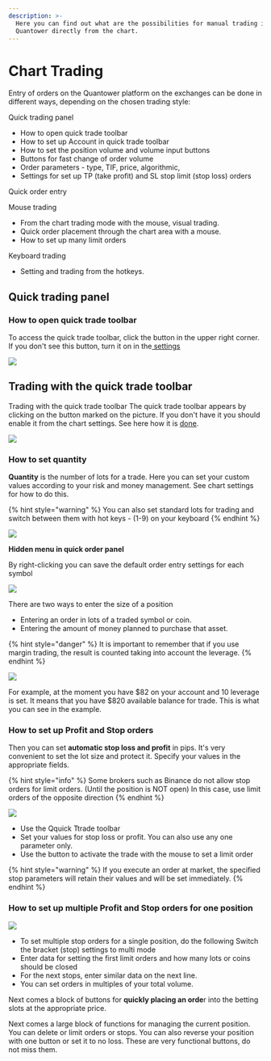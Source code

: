 ```yaml
---
description: >-
  Here you can find out what are the possibilities for manual trading in
  Quantower directly from the chart.
---
```


# Chart Trading

Entry of orders on the Quantower platform on the exchanges can be done in different ways, depending on the chosen trading style: 

Quick trading panel 

* How to open  quick trade toolbar
* How to set up Account in quick trade toolbar
* How to set the position volume and volume input buttons
* Buttons for fast change of order volume 
* Order parameters - type, TIF, price, algorithmic,
* Settings for set up TP \(take profit\) and SL stop limit \(stop loss\) orders

Quick order entry

Mouse trading

* From the chart trading mode with the mouse, visual trading.
* Quick order placement through the chart area with a mouse.
* How to set up many limit orders

Keyboard trading

* Setting and trading from the hotkeys.

## Quick trading panel

### How to open  quick trade toolbar

To access the quick trade toolbar, click the button in the upper right corner. If you don't see this button, turn it on in the[ settings](../analytics-panels/chart/chart-settings.md)

![](../.gitbook/assets/animaciya-.gif)

## Trading with the quick trade toolbar

Trading with the quick trade toolbar The quick trade toolbar appears by clicking on the button marked on the picture. If you don't have it you should enable it from the chart settings. See here how it is [done](../analytics-panels/chart/chart-settings.md).

![](../.gitbook/assets/image%20%28243%29.png)

### **How to set quantity**

**Quantity** is the number of lots for a trade. Here you can set your custom values according to your risk and money management. See chart settings for how to do this.

{% hint style="warning" %}
You can also set standard lots for trading and switch between them with hot keys - \(1-9\) on your keyboard
{% endhint %}

![](../.gitbook/assets/image%20%28233%29.png)

**Hidden menu in quick order panel** 

By right-clicking you can save the default order entry settings for each symbol

![](../.gitbook/assets/image%20%28230%29.png)

There are two ways to enter the size of a position 

* Entering an order in lots of a traded symbol or coin. 
* Entering the amount of money planned to purchase that asset.

{% hint style="danger" %}
It is important to remember that if you use margin trading, the result is counted taking into account the leverage.
{% endhint %}

![](../.gitbook/assets/animaciya-5-.gif)

 For example, at the moment you have $82 on your account and 10 leverage is set. It means that you have $820 available balance for trade. This is what you can see in the example.

### How to set up Profit and Stop orders

Then you can set **automatic stop loss and profit** in pips. It's very convenient to set the lot size and protect it. Specify your values in the appropriate fields.

{% hint style="info" %}
Some brokers such as Binance do not allow stop orders for limit orders. \(Until the position is NOT open\) In this case, use limit orders of the opposite direction
{% endhint %}

![](../.gitbook/assets/animaciya-3-%20%281%29.gif)

* Use the Qquick Ttrade toolbar 
* Set your values for stop loss or profit. You can also use any one parameter only. 
* Use the button to activate the trade with the mouse to set a limit order

{% hint style="warning" %}
If you execute an order at market, the specified stop parameters will retain their values and will be set immediately.
{% endhint %}

### How to set up  multiple Profit and Stop orders for one position

![](../.gitbook/assets/animaciya-4-.gif)

* To set multiple stop orders for a single position, do the following Switch the bracket \(stop\) settings to multi mode 
* Enter data for setting the first limit orders and how many lots or coins should be closed 
* For the next stops, enter similar data on the next line.
*  You can set orders in multiples of your total volume.



Next comes a block of buttons for **quickly placing an orde**r into the betting slots at the appropriate price.

Next comes a large block of functions for managing the current position. You can delete or limit orders or stops. You can also reverse your position with one button or set it to no loss. These are very functional buttons, do not miss them.

